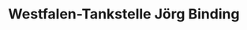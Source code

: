---
title: "Westfalen-Tankstelle Jörg Binding"
url: /muenster/westfalen-tankstelle-joerg-binding/
shop: Lebensmittel
---
